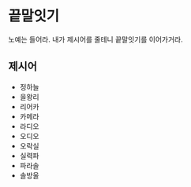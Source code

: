 # 끝말잇기
노예는 들어라. 내가 제시어를 줄테니 끝말잇기를 이어가거라.

## 제시어
- 정하늘
- 을왕리
- 리어카
- 카메라
- 라디오
- 오디오
- 오락실
- 실력파
- 파라솔
- 솔방울
